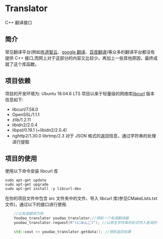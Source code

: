 <!--
 * @Author: tblgsn
 * @Date: 2021-10-27 15:37:20
 * @Description: 
 * @FilePath: /Translator/README.md
-->
# Translator
C++ 翻译接口
## 简介
常见翻译平台(例如[有道智云](https://ai.youdao.com/product-fanyi-text.s)、[google 翻译](https://cloud.google.com/translate)、[百度翻译](https://api.fanyi.baidu.com/))等众多的翻译平台都没有提供 C++ 接口,而网上对于这部分的内容又比较少。再加上一些其他原因，最终成就了这个库函数。

## 项目依赖
项目的开发环境为: Ubuntu 18.04.6 LTS
项目以来于轻量级的网络库[libcurl](https://curl.se/libcurl/)
版本信息如下:
- libcurl/7.58.0 
- OpenSSL/1.1.1 
- zlib/1.2.11 
- libidn2/2.0.4 
- libpsl/0.19.1 (+libidn2/2.0.4) 
- nghttp2/1.30.0 librtmp/2.3
对于 JSON 格式的返回信息，通过字符串的处理进行提取

## 项目的使用
使用以下命令安装 libcurl 库
```shell
sudo apt-get update
sudo apt-get upgrade
sudo apt-get install -y libcurl-dev
```

在你的项目文件中包含 src 文件夹中的文件、导入 libcurl 库(参见CMakeLists.txt 文件)，通过以下的接口进行使用.
```c++
    //以有道翻译为例
    Youdao_translator youdao_translator;//得到一个有道翻译器
    youdao_translator.request(R"(にほんご)"); //以原生字符串的形式传入查询的句子
    
    std::cout << youdao_translator.getdata(); //得到返回结果
```
